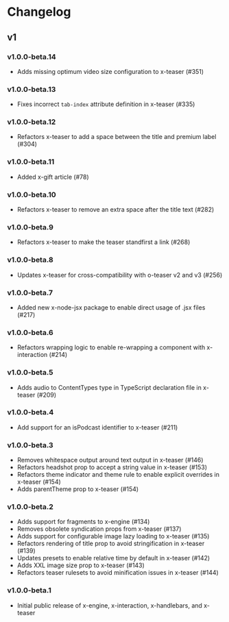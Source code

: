 # Changelog

## v1

### v1.0.0-beta.14

- Adds missing optimum video size configuration to x-teaser (#351)

### v1.0.0-beta.13

- Fixes incorrect `tab-index` attribute definition in x-teaser (#335)

### v1.0.0-beta.12

- Refactors x-teaser to add a space between the title and premium label (#304)

### v1.0.0-beta.11

- Added x-gift article (#78)

### v1.0.0-beta.10

- Refactors x-teaser to remove an extra space after the title text (#282)

### v1.0.0-beta.9

- Refactors x-teaser to make the teaser standfirst a link (#268)

### v1.0.0-beta.8

- Updates x-teaser for cross-compatibility with o-teaser v2 and v3 (#256)

### v1.0.0-beta.7

- Added new x-node-jsx package to enable direct usage of .jsx files (#217)

### v1.0.0-beta.6

- Refactors wrapping logic to enable re-wrapping a component with x-interaction (#214)

### v1.0.0-beta.5

- Adds audio to ContentTypes type in TypeScript declaration file in x-teaser (#209)

### v1.0.0-beta.4

- Add support for an isPodcast identifier to x-teaser (#211)

### v1.0.0-beta.3

- Removes whitespace output around text output in x-teaser (#146)
- Refactors headshot prop to accept a string value in x-teaser (#153)
- Refactors theme indicator and theme rule to enable explicit overrides in x-teaser (#154)
- Adds parentTheme prop to x-teaser (#154)


### v1.0.0-beta.2

- Adds support for fragments to x-engine (#134)
- Removes obsolete syndication props from x-teaser (#137)
- Adds support for configurable image lazy loading to x-teaser (#135)
- Refactors rendering of title prop to avoid stringification in x-teaser (#139)
- Updates presets to enable relative time by default in x-teaser (#142)
- Adds XXL image size prop to x-teaser (#143)
- Refactors teaser rulesets to avoid minification issues in x-teaser (#144)

### v1.0.0-beta.1

- Initial public release of x-engine, x-interaction, x-handlebars, and x-teaser
